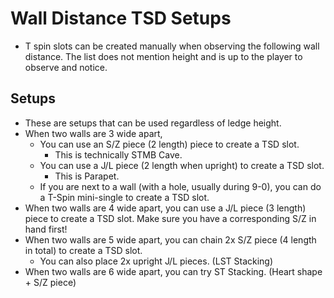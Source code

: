# Wall Distance TSD Setups
- T spin slots can be created manually when observing the following wall distance. The list does not mention height and is up to the player to observe and notice.

## Setups
- These are setups that can be used regardless of ledge height.
- When two walls are 3 wide apart, 
    - You can use an S/Z piece (2 length) piece to create a TSD slot.
        - This is technically STMB Cave.
    - You can use a J/L piece (2 length when upright) to create a TSD slot.
        - This is Parapet.
    - If you are next to a wall (with a hole, usually during 9-0), you can do a T-Spin mini-single to create a TSD slot.
- When two walls are 4 wide apart, you can use a J/L piece (3 length) piece to create a TSD slot. Make sure you have a corresponding S/Z in hand first!
- When two walls are 5 wide apart, you can chain 2x S/Z piece (4 length in total) to create a TSD slot.
    - You can also place 2x upright J/L pieces. (LST Stacking)
- When two walls are 6 wide apart, you can try ST Stacking. (Heart shape + S/Z piece)
